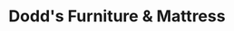 ---
title: "Dodd's Furniture & Mattress"
url: /victoria/dodds-furniture-and-mattress/
shop: furniture
---